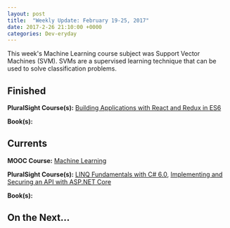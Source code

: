 ```yaml
---
layout: post
title:  "Weekly Update: February 19-25, 2017"
date: 2017-2-26 21:10:00 +0000
categories: Dev-eryday
---
```


This week's Machine Learning course subject was Support Vector Machines (SVM). SVMs are a supervised learning technique that can be used to solve classification problems.

Finished
--------
**PluralSight Course(s):** [Building Applications with React and Redux in ES6][React]

**Book(s):** 

Currents
--------
**MOOC Course:** [Machine Learning][ML]

**PluralSight Course(s):** [LINQ Fundamentals with C# 6.0][linq], [Implementing and Securing an API with ASP.NET Core][core]

**Book(s):** 

On the Next...
--------

[ML]: https://www.coursera.org/learn/machine-learning/
[React]: https://app.pluralsight.com/library/courses/react-redux-react-router-es6/table-of-contents
[linq]: https://app.pluralsight.com/library/courses/linq-fundamentals-csharp-6/table-of-contents
[core]: https://app.pluralsight.com/library/courses/aspdotnetcore-implementing-securing-api/table-of-contents